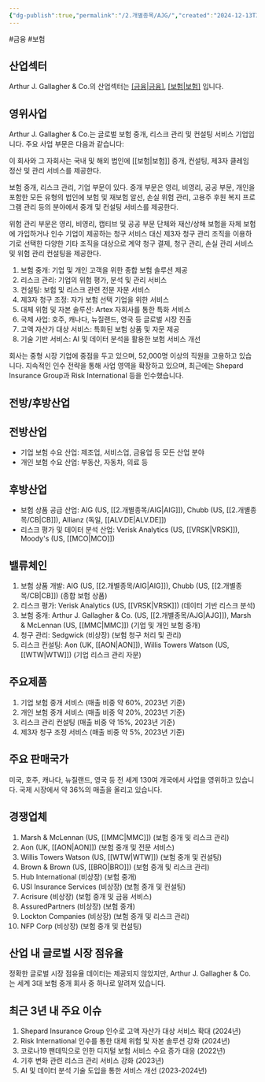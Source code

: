 ```yaml
---
{"dg-publish":true,"permalink":"/2.개별종목/AJG/","created":"2024-12-13T21:48:09.726+09:00","updated":"2025-07-29T21:37:04.272+09:00"}
---
```


#금융 #보험 

## 산업섹터

Arthur J. Gallagher & Co.의 산업섹터는 [[금융\|금융]](Financials), [[보험\|보험]](Insurance) 입니다.

## 영위사업

Arthur J. Gallagher & Co.는 글로벌 보험 중개, 리스크 관리 및 컨설팅 서비스 기업입니다. 주요 사업 부문은 다음과 같습니다:

이 회사와 그 자회사는 국내 및 해외 법인에 [[보험\|보험]] 중개, 컨설팅, 제3자 클레임 정산 및 관리 서비스를 제공한다.  

보험 중개, 리스크 관리, 기업 부문이 있다. 중개 부문은 영리, 비영리, 공공 부문, 개인을 포함한 모든 유형의 법인에 보험 및 재보험 알선, 손실 위험 관리, 고용주 후원 복지 프로그램 관리 등의 분야에서 중개 및 컨설팅 서비스를 제공한다.  
  
위험 관리 부문은 영리, 비영리, 캡티브 및 공공 부문 단체와 재산/상해 보험을 자체 보험에 가입하거나 인수 기업이 제공하는 청구 서비스 대신 제3자 청구 관리 조직을 이용하기로 선택한 다양한 기타 조직을 대상으로 계약 청구 결제, 청구 관리, 손실 관리 서비스 및 위험 관리 컨설팅을 제공한다.


1. 보험 중개: 기업 및 개인 고객을 위한 종합 보험 솔루션 제공
2. 리스크 관리: 기업의 위험 평가, 분석 및 관리 서비스
3. 컨설팅: 보험 및 리스크 관련 전문 자문 서비스
4. 제3자 청구 조정: 자가 보험 선택 기업을 위한 서비스
5. 대체 위험 및 자본 솔루션: Artex 자회사를 통한 특화 서비스
6. 국제 사업: 호주, 캐나다, 뉴질랜드, 영국 등 글로벌 시장 진출
7. 고액 자산가 대상 서비스: 특화된 보험 상품 및 자문 제공
8. 기술 기반 서비스: AI 및 데이터 분석을 활용한 보험 서비스 개선

회사는 중형 시장 기업에 중점을 두고 있으며, 52,000명 이상의 직원을 고용하고 있습니다. 지속적인 인수 전략을 통해 사업 영역을 확장하고 있으며, 최근에는 Shepard Insurance Group과 Risk International 등을 인수했습니다.

## 전방/후방산업

## 전방산업

- 기업 보험 수요 산업: 제조업, 서비스업, 금융업 등 모든 산업 분야
- 개인 보험 수요 산업: 부동산, 자동차, 의료 등

## 후방산업

- 보험 상품 공급 산업: AIG (US, [[2.개별종목/AIG\|AIG]]), Chubb (US, [[2.개별종목/CB\|CB]]), Allianz (독일, [[ALV.DE\|ALV.DE]])
- 리스크 평가 및 데이터 분석 산업: Verisk Analytics (US, [[VRSK\|VRSK]]), Moody's (US, [[MCO\|MCO]])

## 밸류체인

1. 보험 상품 개발: AIG (US, [[2.개별종목/AIG\|AIG]]), Chubb (US, [[2.개별종목/CB\|CB]]) (종합 보험 상품)
2. 리스크 평가: Verisk Analytics (US, [[VRSK\|VRSK]]) (데이터 기반 리스크 분석)
3. 보험 중개: Arthur J. Gallagher & Co. (US, [[2.개별종목/AJG\|AJG]]), Marsh & McLennan (US, [[MMC\|MMC]]) (기업 및 개인 보험 중개)
4. 청구 관리: Sedgwick (비상장) (보험 청구 처리 및 관리)
5. 리스크 컨설팅: Aon (UK, [[AON\|AON]]), Willis Towers Watson (US, [[WTW\|WTW]]) (기업 리스크 관리 자문)

## 주요제품

1. 기업 보험 중개 서비스 (매출 비중 약 60%, 2023년 기준)
2. 개인 보험 중개 서비스 (매출 비중 약 20%, 2023년 기준)
3. 리스크 관리 컨설팅 (매출 비중 약 15%, 2023년 기준)
4. 제3자 청구 조정 서비스 (매출 비중 약 5%, 2023년 기준)

## 주요 판매국가

미국, 호주, 캐나다, 뉴질랜드, 영국 등 전 세계 130여 개국에서 사업을 영위하고 있습니다. 국제 시장에서 약 36%의 매출을 올리고 있습니다.

## 경쟁업체

1. Marsh & McLennan (US, [[MMC\|MMC]]) (보험 중개 및 리스크 관리)
2. Aon (UK, [[AON\|AON]]) (보험 중개 및 전문 서비스)
3. Willis Towers Watson (US, [[WTW\|WTW]]) (보험 중개 및 컨설팅)
4. Brown & Brown (US, [[BRO\|BRO]]) (보험 중개 및 리스크 관리)
5. Hub International (비상장) (보험 중개)
6. USI Insurance Services (비상장) (보험 중개 및 컨설팅)
7. Acrisure (비상장) (보험 중개 및 금융 서비스)
8. AssuredPartners (비상장) (보험 중개)
9. Lockton Companies (비상장) (보험 중개 및 리스크 관리)
10. NFP Corp (비상장) (보험 중개 및 컨설팅)

## 산업 내 글로벌 시장 점유율

정확한 글로벌 시장 점유율 데이터는 제공되지 않았지만, Arthur J. Gallagher & Co.는 세계 3대 보험 중개 회사 중 하나로 알려져 있습니다.

## 최근 3년 내 주요 이슈

1. Shepard Insurance Group 인수로 고액 자산가 대상 서비스 확대 (2024년)
2. Risk International 인수를 통한 대체 위험 및 자본 솔루션 강화 (2024년)
3. 코로나19 팬데믹으로 인한 디지털 보험 서비스 수요 증가 대응 (2022년)
4. 기후 변화 관련 리스크 관리 서비스 강화 (2023년)
5. AI 및 데이터 분석 기술 도입을 통한 서비스 개선 (2023-2024년)